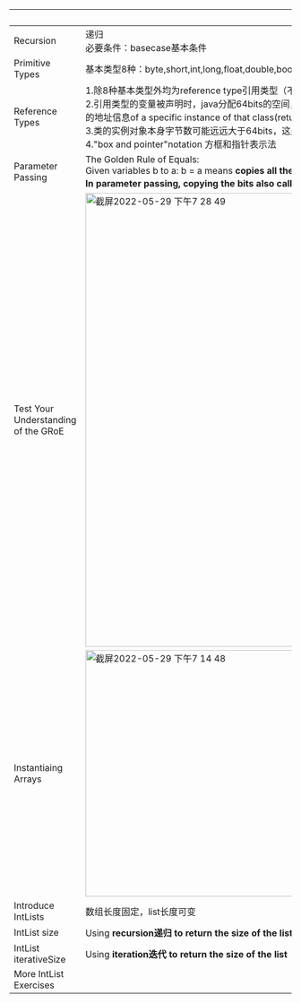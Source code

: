 |  | notes |
| --- | --- |
| Recursion | 递归<br>必要条件：basecase基本条件 |
| Primitive Types | 基本类型8种：byte,short,int,long,float,double,boolean,char |
| Reference Types | 1.除8种基本类型外均为reference type引用类型（不论是ArrayList还是自己写的类）<br>2.引用类型的变量被声明时，java分配64bits的空间，这些bits里放null或者64bits<br>的地址信息of a specific instance of that class(returned by new)<br>3.类的实例对象本身字节数可能远远大于64bits，这是两码事<br>4."box and pointer"notation 方框和指针表示法 |
| Parameter Passing | The Golden Rule of Equals: <br> Given variables b to a: b = a means <b>copies<b> all the bits from a into b<br> In parameter passing, copying the bits also called <b><i>pass by value按值传递<i><b>(may be used in interviews) |
| Test Your Understanding of the GRoE | <img width="810" alt="截屏2022-05-29 下午7 28 49" src="https://user-images.githubusercontent.com/37496223/170865773-4d27a52e-8d3c-4414-bd3b-5f121130566e.png"> |
| Instantiaing Arrays | <img width="440" alt="截屏2022-05-29 下午7 14 48" src="https://user-images.githubusercontent.com/37496223/170865278-142483ae-197a-4e4c-b6e5-28243e1d5422.png"> |
| Introduce IntLists | 数组长度固定，list长度可变 |
| IntList size | Using <b>recursion递归<b> to return the size of the list （add code here) |
| IntList iterativeSize | Using <b>iteration迭代<b> to return the size of the list （add code here)  |
| More IntList Exercises |  |













